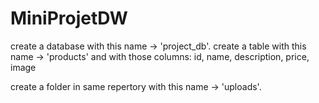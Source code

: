# MiniProjetDW



create a database with this name -> 'project_db'.
create a table with this name -> 'products'
and with those columns:
    id, name, description, price, image

create a folder in same repertory with this name -> 'uploads'.

